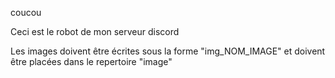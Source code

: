 coucou

Ceci est le robot de mon serveur discord

Les images doivent être écrites sous la forme "img_NOM_IMAGE" et doivent être placées dans le repertoire "image"
